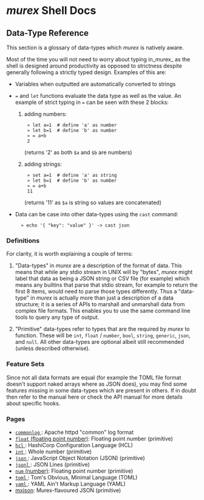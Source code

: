 # _murex_ Shell Docs

## Data-Type Reference

This section is a glossary of data-types which _murex_ is natively aware.

Most of the time you will not need to worry about typing in_murex_ as the
shell is designed around productivity as opposed to strictness despite
generally following a strictly typed design. Examples of this are:

* Variables when outputted are automatically converted to strings

* `=` and `let` functions evaluate the data type as well as the value.
  An example of strict typing in `=` can be seen with these 2 blocks:

  1. adding numbers:

          » let a=1  # define 'a' as number
          » let b=1  # define 'b' as number
          » = a+b
          2
              
      (returns '2' as both `$a` and `$b` are numbers)

  2. adding strings:

          » set a=1  # define 'a' as string
          » let b=1  # define 'b' as number
          » = a+b
          11
          
      (returns '11' as `$a` is string so values are concatenated)

* Data can be case into other data-types using the `cast` command:

        » echo '{ "key": "value" }' -> cast json 
        
### Definitions

For clarity, it is worth explaining a couple of terms:

1. "Data-types" in _murex_ are a description of the format of data. This
means that while any stdio stream in UNIX will by "bytes", _murex_ might
label that data as being a JSON string or CSV file (for example) which
means any builtins that parse that stdio stream, for example to return
the first 8 items, would need to parse those types differently. Thus a
"data-type" in _murex_ is actually more than just a description of a data
structure; it is a series of APIs to marshall and unmarshall data from
complex file formats. This enables you to use the same command line tools
to query any type of output.

2. "Primitive" data-types refer to types that are the required by _murex_
to function. These will be `int`, `float` / `number`, `bool`, `string`,
`generic`, `json`, and `null`. All other data-types are optional albeit
still recommended (unless described otherwise).

### Feature Sets

Since not all data formats are equal (for example the TOML file format
doesn't support naked arrays where as JSON does), you may find some
features missing in some data-types which are present in others. If in
doubt then refer to the manual here or check the API manual for more
details about specific hooks.

### Pages

* [`commonlog` ](types/commonlog.md):
  Apache httpd "common" log format
* [`float` (floating point number)](types/float.md):
  Floating point number (primitive)
* [`hcl` ](types/hcl.md):
  HashiCorp Configuration Language (HCL)
* [`int` ](types/int.md):
  Whole number (primitive)
* [`json` ](types/json.md):
  JavaScript Object Notation (JSON) (primitive)
* [`jsonl` ](types/jsonlines.md):
  JSON Lines (primitive)
* [`num` (number)](types/num.md):
  Floating point number (primitive)
* [`toml` ](types/toml.md):
  Tom's Obvious, Minimal Language (TOML)
* [`yaml` ](types/yaml.md):
  YAML Ain't Markup Language (YAML)
* [mxjson](types/mxjson.md):
  Murex-flavoured JSON (primitive)